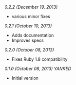 *0.2.2 (December 19, 2013)*

* various minor fixes

*0.2.1 (October 10, 2013)*

* Adds documentation
* Improves specs

*0.2.0 (October 08, 2013)*

* Fixes Ruby 1.8 compatibility

*0.1.0 (October 08, 2013) YANKED*

* Initial version
